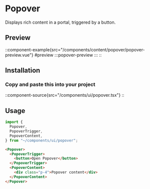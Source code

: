# Popover
Displays rich content in a portal, triggered by a button.

## Preview
::component-example{src="/components/content/popover/popover-preview.vue"}
#preview
  :::popover-preview
  :::
::

## Installation
### Copy and paste this into your project
::component-source{src="/components/ui/popover.tsx"}
::

## Usage
```ts
import {
  Popover,
  PopoverTrigger,
  PopoverContent,
} from "~/components/ui/popover";
```

```html
<Popover>
  <PopoverTrigger>
    <button>Open Popover</button>
  </PopoverTrigger>
  <PopoverContent>
    <div class="p-4">Popover content</div>
  </PopoverContent>
</Popover>
```


